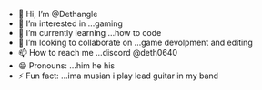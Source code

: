 - 👋 Hi, I’m @Dethangle
- 👀 I’m interested in ...gaming
- 🌱 I’m currently learning ...how to code
- 💞️ I’m looking to collaborate on ...game devolpment and editing
- 📫 How to reach me ...discord @deth0640
- 😄 Pronouns: ...him he his
- ⚡ Fun fact: ...ima musian i play lead guitar in my band

<!---
Dethangle/Dethangle is a ✨ special ✨ repository because its `README.md` (this file) appears on your GitHub profile.
You can click the Preview link to take a look at your changes.
--->
